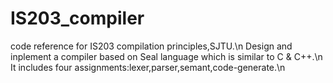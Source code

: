 # IS203_compiler
code reference for IS203 compilation principles,SJTU.\n
Design and inplement a compiler based on Seal language which is similar to C & C++.\n
It includes four assignments:lexer,parser,semant,code-generate.\n
